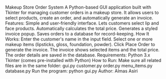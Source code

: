 Makeup Store Order System
A Python-based GUI application built with Tkinter for managing customer orders in a makeup store. It allows users to select products, create an order, and automatically generate an invoice.
Features:
Simple and user-friendly interface.
Lets customers select lip and face products.
Automatically calculates the total price.
Generates a styled invoice popup.
Saves orders to a database for record-keeping.
How It Works:
Enter the customer's name in the input field.
Select one or more makeup items (lipsticks, gloss, foundation, powder).
Click Place Order to generate the invoice.
The invoice shows selected items and the total price.
The order details are saved in the database.
Requirements:
Python 3.x
Tkinter (comes pre-installed with Python)
How to Run:
Make sure all related files are in the same folder:
gui.py
customer.py
order.py
menu_items.py
database.py
Run the program:
python gui.py
Author:
Almas Asiri

